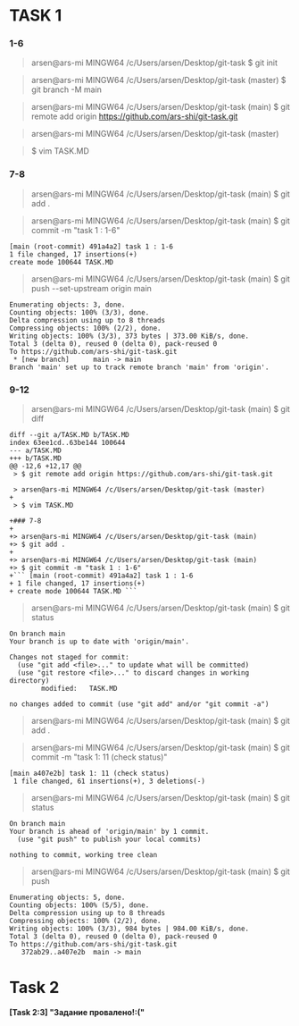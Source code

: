 # TASK 1

### 1-6

> arsen@ars-mi MINGW64 /c/Users/arsen/Desktop/git-task
> $ git init

> arsen@ars-mi MINGW64 /c/Users/arsen/Desktop/git-task (master)
> $ git branch -M main

> arsen@ars-mi MINGW64 /c/Users/arsen/Desktop/git-task (main)
> $ git remote add origin https://github.com/ars-shi/git-task.git

> arsen@ars-mi MINGW64 /c/Users/arsen/Desktop/git-task (master)

> $ vim TASK.MD

### 7-8

> arsen@ars-mi MINGW64 /c/Users/arsen/Desktop/git-task (main)
> $ git add .

> arsen@ars-mi MINGW64 /c/Users/arsen/Desktop/git-task (main)
> $ git commit -m "task 1 : 1-6"
``` 
[main (root-commit) 491a4a2] task 1 : 1-6
1 file changed, 17 insertions(+)
create mode 100644 TASK.MD 
```

> arsen@ars-mi MINGW64 /c/Users/arsen/Desktop/git-task (main)
> $ git push --set-upstream origin main
```
Enumerating objects: 3, done.
Counting objects: 100% (3/3), done.
Delta compression using up to 8 threads
Compressing objects: 100% (2/2), done.
Writing objects: 100% (3/3), 373 bytes | 373.00 KiB/s, done.
Total 3 (delta 0), reused 0 (delta 0), pack-reused 0
To https://github.com/ars-shi/git-task.git
 * [new branch]      main -> main
Branch 'main' set up to track remote branch 'main' from 'origin'.
```

 ### 9-12

> arsen@ars-mi MINGW64 /c/Users/arsen/Desktop/git-task (main)
> $ git diff
```
diff --git a/TASK.MD b/TASK.MD
index 63ee1cd..63be144 100644
--- a/TASK.MD
+++ b/TASK.MD
@@ -12,6 +12,17 @@
 > $ git remote add origin https://github.com/ars-shi/git-task.git

 > arsen@ars-mi MINGW64 /c/Users/arsen/Desktop/git-task (master)
+
 > $ vim TASK.MD

+### 7-8
+
+> arsen@ars-mi MINGW64 /c/Users/arsen/Desktop/git-task (main)
+> $ git add .
+
+> arsen@ars-mi MINGW64 /c/Users/arsen/Desktop/git-task (main)
+> $ git commit -m "task 1 : 1-6"
+``` [main (root-commit) 491a4a2] task 1 : 1-6
+ 1 file changed, 17 insertions(+)
+ create mode 100644 TASK.MD ```
```

> arsen@ars-mi MINGW64 /c/Users/arsen/Desktop/git-task (main)
> $ git status
```
On branch main
Your branch is up to date with 'origin/main'.

Changes not staged for commit:
  (use "git add <file>..." to update what will be committed)
  (use "git restore <file>..." to discard changes in working directory)
        modified:   TASK.MD

no changes added to commit (use "git add" and/or "git commit -a")
```

> arsen@ars-mi MINGW64 /c/Users/arsen/Desktop/git-task (main)
> $ git add .

> arsen@ars-mi MINGW64 /c/Users/arsen/Desktop/git-task (main)
> $ git commit -m "task 1: 11 (check status)"
```
[main a407e2b] task 1: 11 (check status)
 1 file changed, 61 insertions(+), 3 deletions(-)
```

> arsen@ars-mi MINGW64 /c/Users/arsen/Desktop/git-task (main)
> $ git status
```
On branch main
Your branch is ahead of 'origin/main' by 1 commit.
  (use "git push" to publish your local commits)

nothing to commit, working tree clean
```

> arsen@ars-mi MINGW64 /c/Users/arsen/Desktop/git-task (main)
> $ git push
```
Enumerating objects: 5, done.
Counting objects: 100% (5/5), done.
Delta compression using up to 8 threads
Compressing objects: 100% (2/2), done.
Writing objects: 100% (3/3), 984 bytes | 984.00 KiB/s, done.
Total 3 (delta 0), reused 0 (delta 0), pack-reused 0
To https://github.com/ars-shi/git-task.git
   372ab29..a407e2b  main -> main
```

# Task 2

**[Task 2:3] "Задание провалено!:("**

